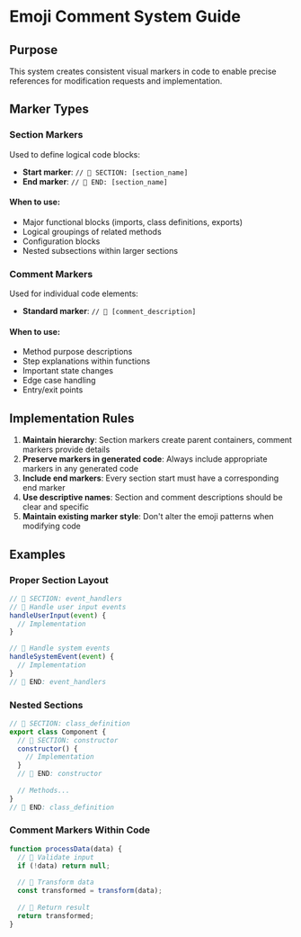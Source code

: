 # Emoji Comment System Guide

## Purpose
This system creates consistent visual markers in code to enable precise references for modification requests and implementation.

## Marker Types

### Section Markers
Used to define logical code blocks:

- **Start marker**: `// 🔶 SECTION: [section_name]`
- **End marker**: `// 🔷 END: [section_name]`

#### When to use:
- Major functional blocks (imports, class definitions, exports)
- Logical groupings of related methods
- Configuration blocks
- Nested subsections within larger sections

### Comment Markers
Used for individual code elements:

- **Standard marker**: `// 📌 [comment_description]`

#### When to use:
- Method purpose descriptions
- Step explanations within functions
- Important state changes
- Edge case handling
- Entry/exit points

## Implementation Rules

1. **Maintain hierarchy**: Section markers create parent containers, comment markers provide details
2. **Preserve markers in generated code**: Always include appropriate markers in any generated code
3. **Include end markers**: Every section start must have a corresponding end marker
4. **Use descriptive names**: Section and comment descriptions should be clear and specific
5. **Maintain existing marker style**: Don't alter the emoji patterns when modifying code

## Examples

### Proper Section Layout
```javascript
// 🔶 SECTION: event_handlers
// 📌 Handle user input events
handleUserInput(event) {
  // Implementation
}

// 📌 Handle system events
handleSystemEvent(event) {
  // Implementation
}
// 🔷 END: event_handlers
```

### Nested Sections
```javascript
// 🔶 SECTION: class_definition
export class Component {
  // 🔶 SECTION: constructor
  constructor() {
    // Implementation
  }
  // 🔷 END: constructor
  
  // Methods...
}
// 🔷 END: class_definition
```

### Comment Markers Within Code
```javascript
function processData(data) {
  // 📌 Validate input
  if (!data) return null;
  
  // 📌 Transform data
  const transformed = transform(data);
  
  // 📌 Return result
  return transformed;
}
```
